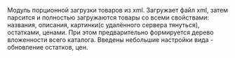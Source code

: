 Модуль порционной загрузки товаров из xml. 
Загружает файл xml, затем парсится и полностью загружаются товары со всеми свойствами: 
названия, описания, картинки(с удалённого сервера тянуться), остатками, ценами. 
При этом предварительно формируется дерево вложенности всего каталога.
Введены небольшие настройки вида - обновление остатков, цен.
